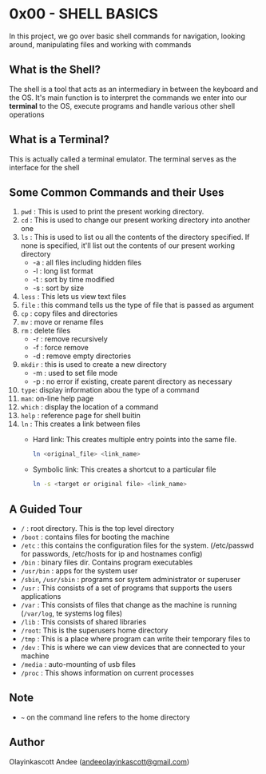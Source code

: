 # 0x00 - SHELL BASICS
In this project, we go over basic shell commands for navigation, looking around, manipulating files and working with commands

## What is the Shell?
The shell is a tool that acts as an intermediary in between the keyboard and the OS. It's main function is to interpret the commands we enter into our **terminal** to the OS, execute programs and handle various other shell operations
## What is a Terminal?
This is actually called a terminal emulator. The terminal serves as the interface for the shell

## Some Common Commands and their Uses
1. `pwd` : This is used to print the present working directory.
2. `cd` : This is used to change our present working directory into another one
3. `ls` : This is used to list ou all the contents of the directory specified. If none is specified, it'll list out the contents of our present working directory
   * -a : all files including hidden files
   * -l : long list format
   * -t : sort by time modified
   * -s : sort by size
4. `less` : This lets us view text files
5. `file` : this command tells us the type of file that is passed as argument
6. `cp` : copy files and directories
7. `mv` : move or rename files
8. `rm` : delete files
    * -r : remove recursively
    * -f : force remove
    * -d : remove empty directories
9. `mkdir` : this is used to create a new directory
    * -m : used to set file mode
    * -p : no error if existing, create parent directory as necessary
10. `type`: display information abou the type of a command
11. `man`: on-line help page
12. `which` : display the location of a command
13. `help` : reference page for shell buitin
14. `ln` : This creates a link between files
    * Hard link: This creates multiple entry points into the same file.

      ```bash
      ln <original_file> <link_name>
      ```
    * Symbolic link: This creates a shortcut to a particular file

      ```bash
      ln -s <target or original file> <link_name>
      ```
  ## A Guided Tour
  * `/` : root directory. This is the top level directory
  * `/boot` : contains files for booting the machine
  *  `/etc` : this contains the configuration files for the system. (/etc/passwd for passwords, /etc/hosts for ip and hostnames config)
  *  `/bin` : binary files dir. Contains program executables
  *  `/usr/bin` : apps for the system user
  *  `/sbin`, `/usr/sbin` : programs sor system administrator or superuser
  *  `/usr` : This consists of a set of programs that supports the users applications
  *  `/var` : This consists of files that change as the machine is running (`/var/log`, te systems log files)
  *  `/lib` : This consists of shared libraries
  *  `/root`: This is the superusers home directory
  *  `/tmp` : This is a place where program can write their temporary files to
  *  `/dev` : This is where we can view devices that are connected to your machine
  *  `/media` : auto-mounting of usb files
  *  `/proc` : This shows information on current processes


## Note
* `~` on the command line refers to the home directory

## Author
Olayinkascott Andee (andeeolayinkascott@gmail.com)

